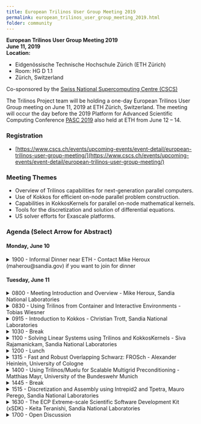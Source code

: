 ```yaml
---
title: European Trilinos User Group Meeting 2019
permalink: european_trilinos_user_group_meeting_2019.html
folder: community
---
```


**European Trilinos User Group Meeting 2019**  
**June 11, 2019**  
**Location:**
- Eidgenössische Technische Hochschule Zürich (ETH Zürich)
- Room: HG D 1.1
- Zürich, Switzerland

Co-sponsored by the [Swiss National Supercomputing Centre (CSCS)](https://www.cscs.ch)

The Trilinos Project team will be holding a one-day European Trilinos User Group meeting on June 11, 2019 at ETH Zürich, Switzerland.  The meeting will occur the day before the 2019 Platform for Advanced Scientific Computing Conference [PASC 2019](https://pasc19.pasc-conference.org) also held at ETH from June 12 – 14.

### Registration
- [https://www.cscs.ch/events/upcoming-events/event-detail/european-trilinos-user-group-meeting/](https://www.cscs.ch/events/upcoming-events/event-detail/european-trilinos-user-group-meeting/)

### Meeting Themes
- Overview of Trilinos capabilities for next-generation parallel computers.
- Use of Kokkos for efficient on-node parallel problem construction.
- Capabilities in KokkosKernels for parallel on-node mathematical kernels.
- Tools for the discretization and solution of differential equations.
- US solver efforts for Exascale platforms.

### Agenda (Select Arrow for Abstract)

#### Monday, June 10

<details>
<summary>
1900  - Informal Dinner near ETH - Contact Mike Heroux (maherou@sandia.gov) if you want to join for dinner
</summary>
    Location - TBD
</details>


#### Tuesday, June 11

<details>
<summary>
0800 - Meeting Introduction and Overview - Mike Heroux, Sandia National Laboratories
</summary>
    Trilinos is a large collection of scientific libraries for high performance computing, encompassing a variety of solvers and problem construction capabilities for current and emerging platforms.  In this one-day meeting, we will provide an overview and update of Trilinos for people interested in developing capabilities for next-generation computing platforms, including GPUs, manycore and vector processors.  This first presentation will provide a brief overview of the day and also discuss the broader context of US Exascale efforts related to scientific libraries.
</details>

<details>
<summary>
0830 - Using Trilinos from Container and Interactive Environments - Tobias Wiesner
</summary>
    In this presentation, we describe Docker and Jupyter environments that support portable and interactive use of Trilinos.
</details>

<details>
<summary>
0915 - Introduction to Kokkos - Christian Trott, Sandia National Laboratories
</summary>
    Kokkos provides the node-parallel performance portability layer for Trilinos and applications.  In this presentation, we provide a brief introduction, a description of the Kokkos design and instructions for how to use Kokkos to obtain efficient portable performance on CPUs, GPUs and manycore processors.
</details>

<details>
<summary>
1030 - Break
</summary>
    Coffee, tea and small refreshments are available at the break.
</details>
<details>
<summary>
1100 - Solving Linear Systems using Trilinos and KokkosKernels - Siva Rajamanickam, Sandia National Laboratories
</summary>
Trilinos provides a rich collection of linear solver capabilities in a variety of packages.  In addition, KokkosKernels provides node-parallel solver components that can be used in combination with other Trilinos capabilities or independently.  In this presentation, we give an overview of the new capabilities that are focused on effective use of emerging scalable systems with parallel nodes.
</details>
<details>
<summary>
1200 - Lunch
</summary>
    Lunch is provided on site at the meeting as part of the registration fee.
</details>

<details>
<summary>
1315 - Fast and Robust Overlapping Schwarz: FROSch - Alexander Heinlein, University of Cologne
</summary>
	<p>
    <a href="https://shylu-frosch.github.io">FROSch</a> (Fast and Robust Overlapping Schwarz) is a framework for parallel Schwarz domain decomposition preconditioners, which is part of the Trilinos package ShyLU. Although being a general framework for the construction and combination of Schwarz operators, FROSch currently focuses on preconditioners that are algebraic in the sense that they can be constructed from a fully assembled, parallel distributed matrix. 
    </p>
    <p>
In this talk, the construction of parallel and robust Schwarz preconditioners using FROSch will be presented, and numerical results for several model problems will be shown, e.g., for scalar elliptic, elasticity, and fluid flow problems. For instance, a monolithic Schwarz preconditioner for saddle-point problems is used to precondition fluid flow problems, and a multi-level Schwarz preconditioner is used in scalability results for up to more than 100,000 MPI-ranks for a scalar elliptic model problem. Furthermore, a brief introduction to the use of FROSch preconditioners will be given.
    </p>
</details>

<details>
<summary>
1400 - Using Trilinos/Muelu for Scalable Multigrid Preconditioning - Matthias Mayr, University of the Bundeswehr Munich
</summary>
    Muelu is the next-generation Trilinos algebraic multigrid preconditioner.  In this presentation we show how to effectively use Muelu for large sparse linear systems.
</details>

<details>
<summary>
1445 - Break
</summary>
        Coffee, tea and small refreshments are available at the break.
</details>

<details>
<summary>
    1515 - Discretization and Assembly using Intrepid2 and Tpetra, Mauro Perego, Sandia National Laboratories
</summary>
  Intrepid2 is a performance portable C++ toolkit for the local assembly of high-order compatible finite elements. Performance portability is achieved through the Kokkos programming model. In this talk we introduce Intrepid2 and its capabilities. We then demonstrate how to discretize partial differential equations and assemble the associated finite element matrices and right-hand sides using the Trilinos linear algebra package Tpetra. Finally, we give a brief overview of other discretization tools available in Trilinos.
</details>
<details>
<summary>
1630 - The ECP Extreme-scale Scientific Software Development Kit (xSDK) - Keita Teranishi, Sandia National Laboratories
</summary>
    The <a href="https://xsdk.info">xSDK</a> is a community effort to provide coordination and improved common experience with a growing collection of popular math libraries, including hypre, PETSc, SuperLU, Trilinos and more.  In this presentation, we give an overview of the xSDK and how it can be useful to math libraries users.
</details>

<details>
<summary>
1700 - Open Discussion
</summary>
    The remainder of the meeting will be used to conduct a guided discussion with attendees.
</details>
